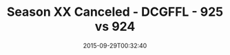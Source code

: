---
title: Season XX Canceled - DCGFFL - 925 vs 924
teams_score:
- team: 925
  score: 26
- team: 924
  score: 12
mvp: Brian Donohoe (Leaf), Butters (Black)
game-ball: ''
season: 11
week: 3
date: '2015-09-29T00:32:40'
pageid: season-xi-week-3-925-vs-924
---